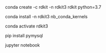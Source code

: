 conda create -c rdkit -n rdkit3 rdkit python=3.7

conda install -n rdkit3 nb_conda_kernels

conda activate rdkit3

pip install pymysql

jupyter notebook